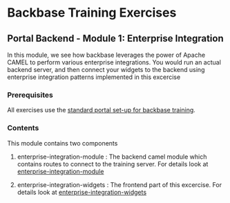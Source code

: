 # Backbase Training Exercises

## Portal Backend - Module 1: Enterprise Integration

In this module, we see how backbase leverages the power of Apache CAMEL to perform various enterprise integrations. 
You would run an actual backend server, and then connect your widgets to the backend using enterprise integration patterns implemented in this excercise

### Prerequisites

All exercises use the [standard portal set-up for backbase training](https://my.backbase.com/resources/how-to-guides/getting-your-first-launchpad-based-portal-set-up/).

### Contents

This module contains two components 

1. enterprise-integration-module : The backend camel module which contains routes to connect to the training server.
For details look at 
[enterprise-integration-module](enterprise-integration-module)

2. enterprise-integration-widgets : The frontend part of this excercise. For details look at 
[enterprise-integration-widgets](enterprise-integration-widgets)
